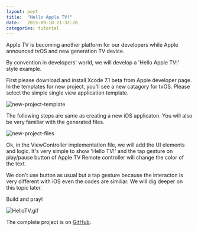 ```yaml
---
layout: post
title:  "Hello Apple TV!"
date:   2015-09-10 21:32:28
categories: tutorial
---
```

Apple TV is becoming another platform for our developers while Apple announced tvOS and new generation TV device.

By convention in developers' world, we will develop a 'Hello Apple TV!' style example.

First please download and install Xcode 7.1 beta from Apple developer page. In the templates for new project, you'll see a new catagory for tvOS. Please select the simple single view application template.

 ![new-project-template](https://db.tt/9WH6auYi)

The following steps are same as creating a new iOS applicaton. You will also be very familiar with the generated files.

 ![new-project-files](https://db.tt/YFH8vFvW)

Ok, in the ViewController implementation file, we will add the UI elements and logic. It's very simple to show 'Hello TV!' and the tap gesture on play/pause button of Apple TV Remote controller will change the color of the text.

<script src="https://gist.github.com/NilStack/6d88bb470551f2462f42.js"></script>

We don't use button as usual but a tap gesture because the interacton is very different with iOS even the codes are similiar. We will dig deeper on this topic later.

Build and pray!

 ![HelloTV.gif](https://db.tt/GXGS6Y03)

The complete project is on [GitHub](https://github.com/NilStack/HelloAppleTV).
